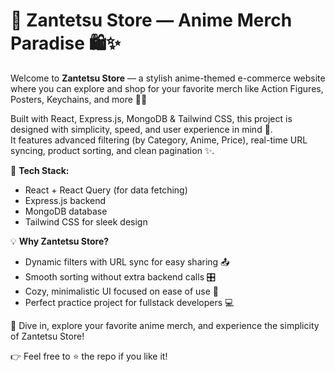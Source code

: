 # 🌸 Zantetsu Store — Anime Merch Paradise 🛍️✨

Welcome to **Zantetsu Store** — a stylish anime-themed e-commerce website where you can explore and shop for your favorite merch like Action Figures, Posters, Keychains, and more 🎀💖

Built with React, Express.js, MongoDB & Tailwind CSS, this project is designed with simplicity, speed, and user experience in mind 🌿.  
It features advanced filtering (by Category, Anime, Price), real-time URL syncing, product sorting, and clean pagination ✨.

🔧 **Tech Stack:**
- React + React Query (for data fetching)
- Express.js backend
- MongoDB database
- Tailwind CSS for sleek design

💡 **Why Zantetsu Store?**
- Dynamic filters with URL sync for easy sharing 📤
- Smooth sorting without extra backend calls 🎛️
- Cozy, minimalistic UI focused on ease of use 🌸
- Perfect practice project for fullstack developers 💻

🚀 Dive in, explore your favorite anime merch, and experience the simplicity of Zantetsu Store!

👉 Feel free to ⭐ the repo if you like it!
